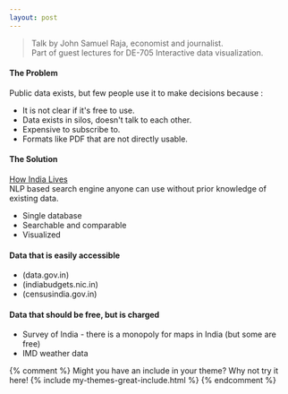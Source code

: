 ```yaml
---
layout: post
---
```


> Talk by John Samuel Raja, economist and journalist.  
> Part of guest lectures for DE-705 Interactive data visualization.

#### The Problem  
Public data exists, but few people use it to make decisions because :
- It is not clear if it's free to use.
- Data exists in silos, doesn't talk to each other.
- Expensive to subscribe to.
- Formats like PDF that are not directly usable.

#### The Solution  
[How India Lives](http://howindialives.com/)  
NLP based search engine anyone can use without prior knowledge of existing data.
- Single database
- Searchable and comparable
- Visualized

#### Data that is easily accessible
- (data.gov.in)
- (indiabudgets.nic.in)
- (censusindia.gov.in)

#### Data that should be free, but is charged
- Survey of India - there is a monopoly for maps in India (but some are free)
- IMD weather data

{% comment %}
Might you have an include in your theme? Why not try it here!
{% include my-themes-great-include.html %}
{% endcomment %}

